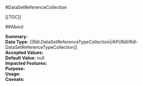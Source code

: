 #DataSetReferenceCollection

[[_TOC_]]

##About

**Summary:**   
**Data Type:** [[Rdl.DataSetReferenceTypeCollection|/API/Rdl/Rdl-DataSetReferenceTypeCollection]]  
**Accepted Values:**   
**Default Value:** null  
**Impacted Features:**   
**Purpose:**   
**Usage:**   
**Caveats:**   

